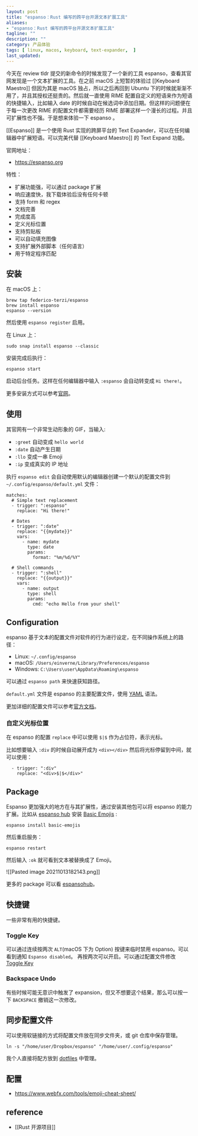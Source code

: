 ```yaml
---
layout: post
title: "espanso：Rust 编写的跨平台开源文本扩展工具"
aliases: 
- "espanso：Rust 编写的跨平台开源文本扩展工具"
tagline: ""
description: ""
category: 产品体验
tags: [ linux, macos, keyboard, text-expander,  ]
last_updated:
---
```


今天在 review tldr 提交的新命令的时候发现了一个新的工具 espanso，查看其官网发现是一个文本扩展的工具。在之前 macOS 上短暂的体验过 [[Keyboard Maestro]] 但因为其是 macOS 独占，所以之后再回到 Ubuntu 下的时候就渐渐不用了，并且其授权还挺贵的。然后就一直使用 RIME 配置自定义的短语来作为短语的快捷输入，比如输入 date 的时候自动在候选词中添加日期。但这样的问题便在于每一次更改 RIME 的配置文件都需要经历 RIME 部署这样一个漫长的过程。并且可扩展性也不强。于是想来体验一下 espanso 。

[[Espanso]] 是一个使用 Rust 实现的跨屏平台的 Text Expander，可以在任何编辑器中扩展短语。可以完美代替 [[Keyboard Maestro]] 的 Text Expand 功能。

官网地址：

- <https://espanso.org>

特性：

- 扩展功能强，可以通过 package 扩展
- 响应速度快，我下载体验后没有任何卡顿
- 支持 form 和 regex
- 文档完善
- 完成度高
- 定义光标位置
- 支持剪贴板
- 可以自动填充图像
- 支持扩展外部脚本（任何语言）
- 用于特定程序匹配

## 安装

在 macOS 上：

    brew tap federico-terzi/espanso
    brew install espanso
    espanso --version

然后使用 `espanso register` 启用。

在 Linux 上：

    sudo snap install espanso --classic

安装完成后执行：

    espanso start

启动后台任务。这样在任何编辑器中输入 `:espanso` 会自动转变成 `Hi there!`。

更多安装方式可以参考[官网](https://espanso.org/install/)。

## 使用

其官网有一个非常生动形象的 GIF，当输入:

- `:greet` 自动变成 `hello world`
- `:date` 自动产生日期
- `:llo` 变成一串 Emoji
- `:ip` 变成真实的 IP 地址

执行 `espanso edit` 会自动使用默认的编辑器创建一个默认的配置文件到 `~/.config/espanso/default.yml` 文件：

```
matches:
  # Simple text replacement
  - trigger: ":espanso"
    replace: "Hi there!"

  # Dates
  - trigger: ":date"
    replace: "{{mydate}}"
    vars:
      - name: mydate
        type: date
        params:
          format: "%m/%d/%Y"

  # Shell commands
  - trigger: ":shell"
    replace: "{{output}}"
    vars:
      - name: output
        type: shell
        params:
          cmd: "echo Hello from your shell"
```

## Configuration

espanso 基于文本的配置文件对软件的行为进行设定，在不同操作系统上的路径：

- Linux: `~/.config/espanso`
- macOS: `/Users/einverne/Library/Preferences/espanso`
- Windows: `C:\Users\user\AppData\Roaming\espanso`

可以通过 `espanso path` 来快速获知路径。

`default.yml` 文件是 espanso 的主要配置文件，使用 [YAML](/post/2015/08/yaml.html) 语法。

更加详细的配置文件可以参考[官方文档](https://federicoterzi.com/)。

### 自定义光标位置

在 espanso 的配置 `replace` 中可以使用 `$|$` 作为占位符，表示光标。

比如想要输入 `:div` 的时候自动展开成为 `<div></div>` 然后将光标停留到中间，就可以使用：

```
  - trigger: ":div"
    replace: "<div>$|$</div>"
```

## Package

Espanso 更加强大的地方在与其扩展性，通过安装其他包可以将 espanso 的能力扩展。比如从 [espanso hub](https://hub.espanso.org/) 安装 [Basic Emojis](https://hub.espanso.org/packages/basic-emojis/) :

    espanso install basic-emojis

然后重启服务：

    espanso restart

然后输入 `:ok` 就可看到文本被替换成了 Emoji。

![[Pasted image 20211013182143.png]]

更多的 package 可以看 [espansohub](https://hub.espanso.org/)。

## 快捷键

一些非常有用的快捷键。

### Toggle Key

可以通过连续按两次 `ALT`(macOS 下为 Option) 按键来临时禁用 espanso。可以看到通知 `Espanso disabled`。 再按两次可以开启。可以通过配置文件修改 [Toggle Key](https://espanso.org/docs/configuration/#customizing-the-toggle-key)

### Backspace Undo

有些时候可能无意识中触发了 expansion，但又不想要这个结果，那么可以按一下 `BACKSPACE` 撤销这一次修改。

## 同步配置文件

可以使用软链接的方式将配置文件放在同步文件夹，或 git 仓库中保存管理。

    ln -s "/home/user/Dropbox/espanso" "/home/user/.config/espanso"

我个人直接将配方放到 [dotfiles](https://github.com/einverne/dotfiles) 中管理。

## 配置

- <https://www.webfx.com/tools/emoji-cheat-sheet/>

## reference

- [[Rust 开源项目]]
